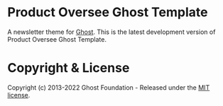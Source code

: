# Product Oversee Ghost Template

A newsletter theme for [Ghost](http://github.com/tryghost/ghost/). This is the latest development version of Product Oversee Ghost Template.

# Copyright & License

Copyright (c) 2013-2022 Ghost Foundation - Released under the [MIT license](LICENSE).
